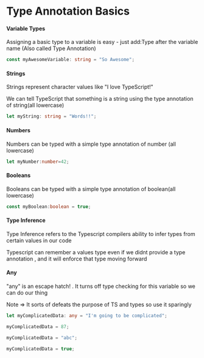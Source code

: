 # Type Annotation Basics

#### Variable Types

Assigning a basic type to a variable is easy - just add:Type after the variable name (Also called Type Annotation)

```ts
const myAwesomeVariable: string = "So Awesome";
```

#### Strings

Strings represent character values like "I love TypeScript!"

We can tell TypeScript that something is a string using the type annotation of string(all lowercase)

```ts
let myString: string = "Words!!";
```

#### Numbers

Numbers can be typed with a simple type annotation of number (all lowercase)

```ts
let myNumber:number=42;
```

#### Booleans

Booleans can be typed with a simple type annotation of boolean(all lowercase)

```ts
const myBoolean:boolean = true;
```

#### Type Inference

Type Inference refers to the Typescript compilers ability to infer types from certain values in our code

Typescript can remember a values type even if we didnt provide a type annotation , and it will enforce that type moving forward

#### Any

"any" is an escape hatch! . It turns off type checking for this variable so we can do our thing

Note => It sorts of defeats the purpose of TS and types so use it sparingly 

```ts
let myComplicatedData: any = "I'm going to be complicated";

myComplicatedData = 87;

myComplicatedData = "abc";

myComplicatedData = true;
```

